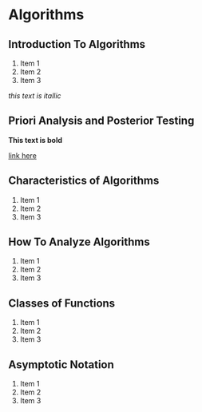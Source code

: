 

# Algorithms


## Introduction To Algorithms

1. Item 1
2. Item 2
3. Item 3
   
*this text is itallic*

## Priori Analysis and Posterior Testing

**This text is bold**

[link here](https://rontechs.com)


## Characteristics of Algorithms
1. Item 1
2. Item 2
3. Item 3


## How To Analyze Algorithms
1. Item 1
2. Item 2
3. Item 3


## Classes of Functions
1. Item 1
2. Item 2
3. Item 3


## Asymptotic Notation
1. Item 1
2. Item 2
3. Item 3